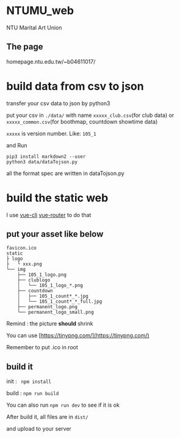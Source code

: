 # NTUMU_web

NTU Marital Art Union

## The page

homepage.ntu.edu.tw/~b04611017/


# build data from csv to json

transfer your csv data to json by python3

put your csv in `./data/` with name 
`xxxxx_club.csv`(for club data) or 
`xxxxx_common.csv`(for boothmap, countdown showtime data)

`xxxxx` is version number. Like: `105_1`

and Run 

```
pip3 install markdown2 --user
python3 data/dataTojson.py
```

all the format spec are written in dataTojson.py

# build the static web

I use 
[vue-cli](https://github.com/vuejs/vue-cli) 
[vue-router](https://github.com/vuejs/vue-router) to do that

## put your asset like below

```
favicon.ico
static
├ logo 
├   └ xxx.png
└── img
    ├── 105_1_logo.png
    ├── clublogo
    │   └── 105_1_logo_*.png
    ├── countdown
    │   ├── 105_1_count*_*.jpg
    │   └── 105_1_count*_*_full.jpg
    ├── permanent_logo.png
    └── permanent_logo_small.png
```
Remind : the picture **should** shrink 

You can use [https://tinypng.com/](https://tinypng.com/)

Remember to put .ico in root

## build it

init : ` npm install`

build : ` npm run build `

You can also run ` npm run dev ` to see if it is ok

After build it, all files are in `dist/`

and upload to your server

